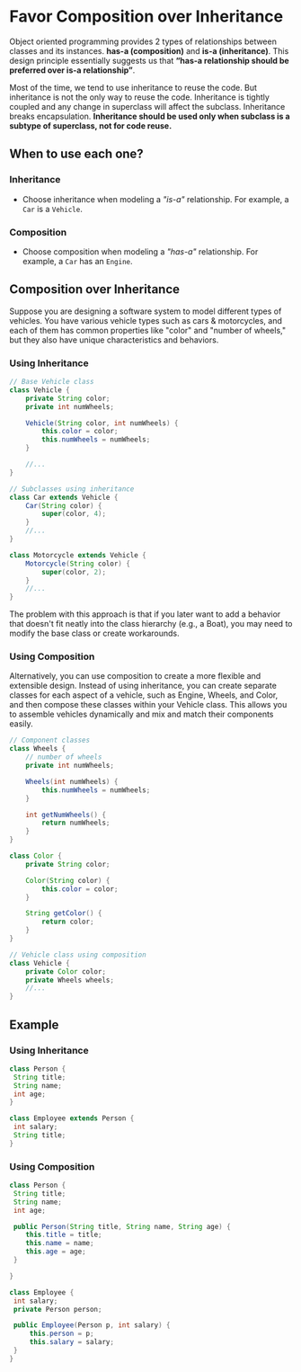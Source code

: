 # Favor Composition over Inheritance

Object oriented programming provides 2 types of relationships between classes and its instances. **has-a (composition)** and **is-a (inheritance)**. This design principle essentially suggests us that **“has-a relationship should be preferred over is-a relationship”**.

Most of the time, we tend to use inheritance to reuse the code. But inheritance is not the only way to reuse the code. Inheritance is tightly coupled and any change in superclass will affect the subclass. Inheritance breaks encapsulation. **Inheritance should be used only when subclass is a subtype of superclass, not for code reuse.**

## When to use each one?

### Inheritance

- Choose inheritance when modeling a *"is-a"* relationship. For example, a `Car` is a `Vehicle`.

### Composition

- Choose composition when modeling a *"has-a"* relationship. For example, a `Car` has an `Engine`.



## Composition over Inheritance

Suppose you are designing a software system to model different types of vehicles. You have various vehicle types such as cars &  motorcycles, and each of them has common properties like "color" and "number of wheels," but they also have unique characteristics and behaviors.

### Using Inheritance

```java
// Base Vehicle class
class Vehicle {
    private String color;
    private int numWheels;

    Vehicle(String color, int numWheels) {
        this.color = color;
        this.numWheels = numWheels;
    }

    //...
}

// Subclasses using inheritance
class Car extends Vehicle {
    Car(String color) {
        super(color, 4);
    }
    //...
}

class Motorcycle extends Vehicle {
    Motorcycle(String color) {
        super(color, 2);
    }
    //...
}
```

The problem with this approach is that if you later want to add a behavior that doesn't fit neatly into the class hierarchy (e.g., a Boat), you may need to modify the base class or create workarounds.

### Using Composition

Alternatively, you can use composition to create a more flexible and extensible design. Instead of using inheritance, you can create separate classes for each aspect of a vehicle, such as Engine, Wheels, and Color, and then compose these classes within your Vehicle class. This allows you to assemble vehicles dynamically and mix and match their components easily.

```java
// Component classes
class Wheels {
    // number of wheels
    private int numWheels;

    Wheels(int numWheels) {
        this.numWheels = numWheels;
    }

    int getNumWheels() {
        return numWheels;
    }
}

class Color {
    private String color;

    Color(String color) {
        this.color = color;
    }

    String getColor() {
        return color;
    }
}

// Vehicle class using composition
class Vehicle {
    private Color color;
    private Wheels wheels;
    //...
}
```

## Example

### Using Inheritance

```java
class Person {
 String title;
 String name;
 int age;
}

class Employee extends Person {
 int salary;
 String title;
}
```

### Using Composition

```java
class Person {
 String title;
 String name;
 int age;

 public Person(String title, String name, String age) {
    this.title = title;
    this.name = name;
    this.age = age;
 }

}

class Employee {
 int salary;
 private Person person;

 public Employee(Person p, int salary) {
     this.person = p;
     this.salary = salary;
 }
}
```